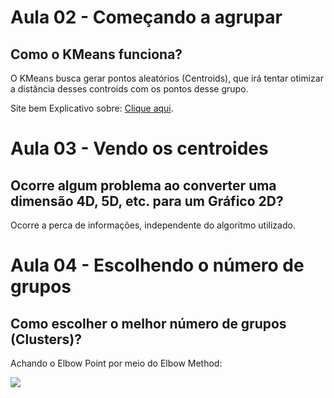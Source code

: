 # Aula 02 - Começando a agrupar

## Como o KMeans funciona?
O KMeans busca gerar pontos aleatórios (Centroids), que irá tentar otimizar a distância desses controids com os pontos desse grupo.

Site bem Explicativo sobre: <a href="https://www.naftaliharris.com/blog/visualizing-k-means-clustering">Clique aqui</a>.

# Aula 03 - Vendo os centroides

## Ocorre algum problema ao converter uma dimensão 4D, 5D, etc. para um Gráfico 2D?
Ocorre a perca de informações, independente do algoritmo utilizado.

# Aula 04 - Escolhendo o número de grupos

## Como escolher o melhor número de grupos (Clusters)?
Achando o Elbow Point por meio do Elbow Method:

<img src="https://i.stack.imgur.com/t7v7J.png">

